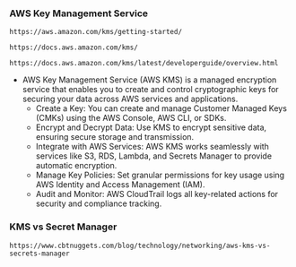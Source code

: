 ### AWS Key Management Service
```
https://aws.amazon.com/kms/getting-started/
```
```
https://docs.aws.amazon.com/kms/
```
```
https://docs.aws.amazon.com/kms/latest/developerguide/overview.html
```
- AWS Key Management Service (AWS KMS) is a managed encryption service that enables you to create and control cryptographic keys for securing your
  data across AWS services and applications.
  - Create a Key: You can create and manage Customer Managed Keys (CMKs) using the AWS Console, AWS CLI, or SDKs.
  - Encrypt and Decrypt Data: Use KMS to encrypt sensitive data, ensuring secure storage and transmission.
  - Integrate with AWS Services: AWS KMS works seamlessly with services like S3, RDS, Lambda, and Secrets Manager to provide automatic encryption.
  - Manage Key Policies: Set granular permissions for key usage using AWS Identity and Access Management (IAM).
  - Audit and Monitor: AWS CloudTrail logs all key-related actions for security and compliance tracking.
 
### KMS vs Secret Manager
```
https://www.cbtnuggets.com/blog/technology/networking/aws-kms-vs-secrets-manager
```
